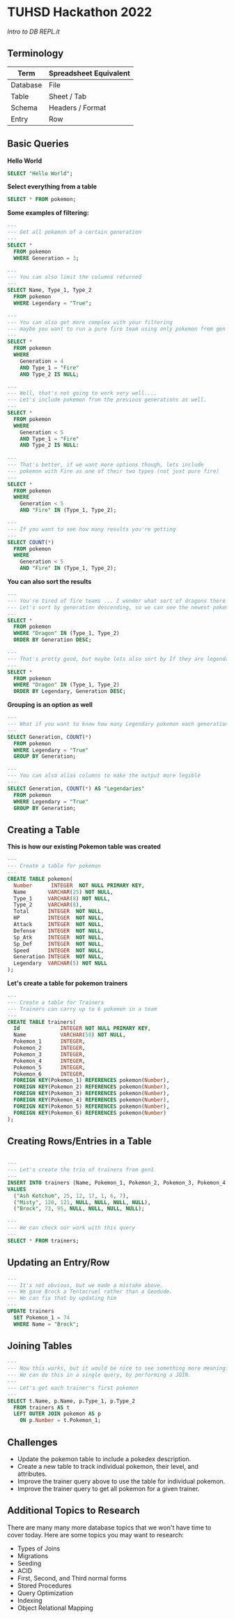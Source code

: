 # TUHSD Hackathon 2022
_Intro to DB REPL.it_


## Terminology

| Term     | Spreadsheet Equivalent |
|----------|------------------------|
| Database | File                   |
| Table    | Sheet / Tab            |
| Schema   | Headers / Format       |
| Entry    | Row                    |


## Basic Queries

__Hello World__

```sql
SELECT "Hello World";
```

__Select everything from a table__

```sql
SELECT * FROM pokemon;
```

__Some examples of filtering:__

```sql
---
--- Get all pokemon of a certain generation
---
SELECT * 
  FROM pokemon
  WHERE Generation = 3;

---
--- You can also limit the columns returned
---
SELECT Name, Type_1, Type_2
  FROM pokemon
  WHERE Legendary = "True";

---
--- You can also get more complex with your filtering
--- maybe you want to run a pure fire team using only pokemon from gen 4?
---
SELECT *
  FROM pokemon
  WHERE
    Generation = 4
    AND Type_1 = "Fire"
    AND Type_2 IS NULL;

---
--- Well, that's not going to work very well.... 
--- Let's include pokemon from the previous generations as well.
---
SELECT *
  FROM pokemon
  WHERE
    Generation < 5
    AND Type_1 = "Fire"
    AND Type_2 IS NULL:
  
---
--- That's better, if we want more options though, lets include 
--- pokemon with Fire as one of their two types (not just pure fire)
---
SELECT *
  FROM pokemon
  WHERE
    Generation < 5
    AND "Fire" IN (Type_1, Type_2);

---
--- If you want to see how many results you're getting
---
SELECT COUNT(*)
  FROM pokemon
  WHERE
    Generation < 5
    AND "Fire" IN (Type_1, Type_2);
```

__You can also sort the results__

```sql
---
--- You're tired of fire teams ... I wonder what sort of dragons there are?
--- Let's sort by generation descending, so we can see the newest pokemon first!
---
SELECT *
  FROM pokemon
  WHERE "Dragon" IN (Type_1, Type_2)
  ORDER BY Generation DESC;

---
--- That's pretty good, but maybe lets also sort by If they are legendary?
---
SELECT *
  FROM pokemon
  WHERE "Dragon" IN (Type_1, Type_2)
  ORDER BY Legendary, Generation DESC;
```

__Grouping is an option as well__

```sql
---
--- What if you want to know how many Legendary pokemon each generation has?
---
SELECT Generation, COUNT(*)
  FROM pokemon
  WHERE Legendary = "True"
  GROUP BY Generation;

---
--- You can also alias columns to make the output more legible
---
SELECT Generation, COUNT(*) AS "Legendaries"
  FROM pokemon
  WHERE Legendary = "True"
  GROUP BY Generation;
```

## Creating a Table


__This is how our existing Pokemon table was created__

```sql
---
--- Create a table for pokemon
---
CREATE TABLE pokemon(
  Number      INTEGER  NOT NULL PRIMARY KEY,
  Name       VARCHAR(25) NOT NULL,
  Type_1     VARCHAR(8) NOT NULL,
  Type_2     VARCHAR(8),
  Total      INTEGER  NOT NULL,
  HP         INTEGER  NOT NULL,
  Attack     INTEGER  NOT NULL,
  Defense    INTEGER  NOT NULL,
  Sp_Atk     INTEGER  NOT NULL,
  Sp_Def     INTEGER  NOT NULL,
  Speed      INTEGER  NOT NULL,
  Generation INTEGER  NOT NULL,
  Legendary  VARCHAR(5) NOT NULL
);
```

__Let's create a table for pokemon trainers__

```sql
---
--- Create a table for Trainers
--- Trainers can carry up to 6 pokemon in a team
---
CREATE TABLE trainers(
  Id             INTEGER NOT NULL PRIMARY KEY,
  Name           VARCHAR(50) NOT NULL,
  Pokemon_1      INTEGER,
  Pokemon_2      INTEGER,
  Pokemon_3      INTEGER,
  Pokemon_4      INTEGER,
  Pokemon_5      INTEGER,
  Pokemon_6      INTEGER,
  FOREIGN KEY(Pokemon_1) REFERENCES pokemon(Number),
  FOREIGN KEY(Pokemon_2) REFERENCES pokemon(Number),
  FOREIGN KEY(Pokemon_3) REFERENCES pokemon(Number),
  FOREIGN KEY(Pokemon_4) REFERENCES pokemon(Number),
  FOREIGN KEY(Pokemon_5) REFERENCES pokemon(Number),
  FOREIGN KEY(Pokemon_6) REFERENCES pokemon(Number)
);
```

## Creating Rows/Entries in a Table

```sql

---
--- Let's create the trio of trainers from gen1
---
INSERT INTO trainers (Name, Pokemon_1, Pokemon_2, Pokemon_3, Pokemon_4, Pokemon_5, Pokemon_6)
VALUES
  ("Ash Ketchum", 25, 12, 17, 1, 6, 7),
  ("Misty", 120, 121, NULL, NULL, NULL, NULL),
  ("Brock", 73, 95, NULL, NULL, NULL, NULL);

---
--- We can check our work with this query
---
SELECT * FROM trainers;
```

## Updating an Entry/Row

```sql
---
--- It's not obvious, but we made a mistake above.
--- We gave Brock a Tentacruel rather than a Geodude.
--- We can fix that by updating him
---
UPDATE trainers
  SET Pokemon_1 = 74
  WHERE Name = "Brock";

```

## Joining Tables

```sql
---
--- Now this works, but it would be nice to see something more meaningful than the ID# of the pokemon
--- We can do this in a single query, by performing a JOIN.
--- 
--- Let's get each trainer's first pokemon
---
SELECT t.Name, p.Name, p.Type_1, p.Type_2
  FROM trainers AS t
  LEFT OUTER JOIN pokemon AS p
    ON p.Number = t.Pokemon_1;
```

## Challenges

- Update the pokemon table to include a pokedex description.
- Create a new table to track individual pokemon, their level, and attributes.
- Improve the trainer query above to use the table for individual pokemon.
- Improve the trainer query to get all pokemon for a given trainer.

## Additional Topics to Research

There are many many more database topics that we won't have time to cover today. Here are some topics you may want to research:

- Types of Joins
- Migrations
- Seeding
- ACID
- First, Second, and Third normal forms
- Stored Procedures
- Query Optimization
- Indexing
- Object Relational Mapping

